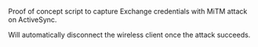 Proof of concept script to capture Exchange credentials with MiTM attack on ActiveSync. 

Will automatically disconnect the wireless client once the attack succeeds. 
